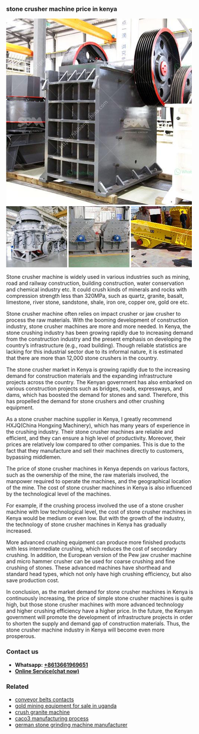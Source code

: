 <h3>stone crusher machine price in kenya</h3><img src='1708587401.jpg' alt=''><p>Stone crusher machine is widely used in various industries such as mining, road and railway construction, building construction, water conservation and chemical industry etc. It could crush kinds of minerals and rocks with compression strength less than 320MPa, such as quartz, granite, basalt, limestone, river stone, sandstone, shale, iron ore, copper ore, gold ore etc.</p><p>Stone crusher machine often relies on impact crusher or jaw crusher to process the raw materials. With the booming development of construction industry, stone crusher machines are more and more needed. In Kenya, the stone crushing industry has been growing rapidly due to increasing demand from the construction industry and the present emphasis on developing the country’s infrastructure (e.g., road building). Though reliable statistics are lacking for this industrial sector due to its informal nature, it is estimated that there are more than 12,000 stone crushers in the country.</p><p>The stone crusher market in Kenya is growing rapidly due to the increasing demand for construction materials and the expanding infrastructure projects across the country. The Kenyan government has also embarked on various construction projects such as bridges, roads, expressways, and dams, which has boosted the demand for stones and sand. Therefore, this has propelled the demand for stone crushers and other crushing equipment.</p><p>As a stone crusher machine supplier in Kenya, I greatly recommend HXJQ(China Hongxing Machinery), which has many years of experience in the crushing industry. Their stone crusher machines are reliable and efficient, and they can ensure a high level of productivity. Moreover, their prices are relatively low compared to other companies. This is due to the fact that they manufacture and sell their machines directly to customers, bypassing middlemen.</p><p>The price of stone crusher machines in Kenya depends on various factors, such as the ownership of the mine, the raw materials involved, the manpower required to operate the machines, and the geographical location of the mine. The cost of stone crusher machines in Kenya is also influenced by the technological level of the machines.</p><p>For example, if the crushing process involved the use of a stone crusher machine with low technological level, the cost of stone crusher machines in Kenya would be medium or even low. But with the growth of the industry, the technology of stone crusher machines in Kenya has gradually increased.</p><p>More advanced crushing equipment can produce more finished products with less intermediate crushing, which reduces the cost of secondary crushing. In addition, the European version of the Pew jaw crusher machine and micro hammer crusher can be used for coarse crushing and fine crushing of stones. These advanced machines have shorthead and standard head types, which not only have high crushing efficiency, but also save production cost.</p><p>In conclusion, as the market demand for stone crusher machines in Kenya is continuously increasing, the price of simple stone crusher machines is quite high, but those stone crusher machines with more advanced technology and higher crushing efficiency have a higher price. In the future, the Kenyan government will promote the development of infrastructure projects in order to shorten the supply and demand gap of construction materials. Thus, the stone crusher machine industry in Kenya will become even more prosperous.</p><h3>Contact us</h3><ul><li><strong>Whatsapp:&nbsp;<a href="https://wa.me/8613661969651">+8613661969651</a></strong></li><li><a href="https://swt.shibang-china.com/?git&amp;zhl&amp;stone crusher machine price in kenya"><strong>Online Service(chat now)</strong></a></li></ul><h3>Related</h3><ul><li><a href='conveyor belts contacts.md'>conveyor belts contacts</a></li><li><a href='gold mining equipment for sale in uganda.md'>gold mining equipment for sale in uganda</a></li><li><a href='crush granite machine.md'>crush granite machine</a></li><li><a href='caco3 manufacturing process.md'>caco3 manufacturing process</a></li><li><a href='german stone grinding machine manufacturer.md'>german stone grinding machine manufacturer</a></li></ul>